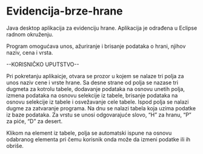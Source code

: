 # Evidencija-brze-hrane

Java desktop aplikacija za evidenciju hrane. Aplikacija je odrađena u Eclipse radnom okruženju.

Program omogućava unos, ažuriranje i brisanje podataka o hrani, njihov naziv, cena i vrsta. 

--KORISNIČKO UPUTSTVO--

Pri pokretanju aplikaicje, otvara se prozor u kojem se nalaze tri polja za unos naziv cene i vrste hrane. Sa desne strane od polja se nazase tri dugmeta za kotrolu tabele, dodavanje podataka na osnovu unetih polja, izmena podataka na osnovu selekcije iz tabele, brisanje podataka na osnovu selekcije iz tabele i osvežavanje cele tabele. Ispod polja se nalazi dugme za zatvaranje programa. Na dnu se nalazi tabela koja uzima podatke iz baze podataka. Za vrstu se unosi odgovarajuće slovo, “H” za hranu, “P” za piće, “D” za desert.

Klikom na element iz tabele, polja se automatski ispune na osnovu odabranog elementa pri čemu korisnik onda može da izmeni podatke ili ih obriše.

